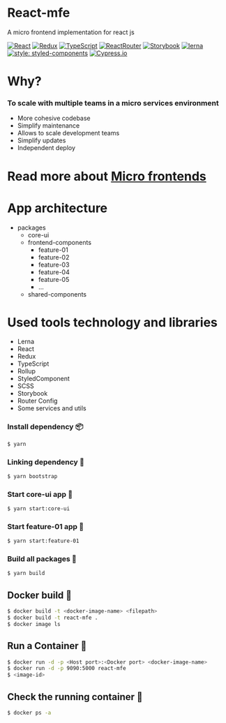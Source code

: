 # React-mfe
A micro frontend implementation for react js


[![React](https://img.shields.io/badge/React-20232A?style=for-the-badge&logo=react&logoColor=61DAFB)](https://reactjs.org/)
[![Redux](https://img.shields.io/badge/Redux-593D88?style=for-the-badge&logo=redux&logoColor=white)](https://redux.js.org/)
[![TypeScript](https://img.shields.io/badge/TypeScript-007ACC?style=for-the-badge&logo=typescript&logoColor=white)](https://www.typescriptlang.org/)
[![ReactRouter](https://img.shields.io/badge/React_Router-CA4245?style=for-the-badge&logo=react-router&logoColor=white)](https://reactrouter.com/)
[![Storybook](https://img.shields.io/badge/storybook-FF4785?style=for-the-badge&logo=storybook&logoColor=white)](https://storybook.js.org/)
[![lerna](https://img.shields.io/badge/Lerna-blueviolet?style=for-the-badge&logo=lerna&logoColor=white)](https://lerna.js.org/)
[![style: styled-components](https://img.shields.io/badge/style-%F0%9F%92%85%20styled--components-orange.svg?colorB=daa357&colorA=db748e)](https://github.com/styled-components/styled-components)
[![Cypress.io](https://img.shields.io/badge/tested%20with-Cypress-04C38E.svg)](https://www.cypress.io/)




# Why?
### To scale with multiple teams in a micro services environment

- More cohesive codebase
- Simplify maintenance
- Allows to scale development teams
- Simplify updates
- Independent deploy

# Read more about <a href="https://microfrontends.com/ ">Micro frontends</a>


# App architecture

- packages
    - core-ui
    - frontend-components    
        - feature-01
        - feature-02
        - feature-03
        - feature-04
        - feature-05
        - ...
    - shared-components

# Used tools technology and libraries
- Lerna
- React
- Redux
- TypeScript
- Rollup
- StyledComponent
- SCSS
- Storybook
- Router Config
- Some services and utils

### Install dependency :package:
```sh
$ yarn
```

### Linking dependency :wrench:
```sh
$ yarn bootstrap
```

### Start core-ui app :rocket:
```sh
$ yarn start:core-ui
```

### Start feature-01 app :rocket:
```sh
$ yarn start:feature-01
```

### Build all packages :rocket:
```sh
$ yarn build
```

## Docker build :whale:
```sh
$ docker build -t <docker-image-name> <filepath>
$ docker build -t react-mfe .
$ docker image ls
```

## Run a Container :whale:
```sh
$ docker run -d -p <Host port>:<Docker port> <docker-image-name>
$ docker run -d -p 9090:5000 react-mfe
$ <image-id>
```
## Check the running container :whale:
```sh
$ docker ps -a
```